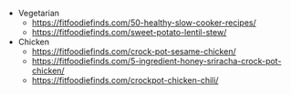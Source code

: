 - Vegetarian
	- https://fitfoodiefinds.com/50-healthy-slow-cooker-recipes/
	- https://fitfoodiefinds.com/sweet-potato-lentil-stew/
- Chicken
	- https://fitfoodiefinds.com/crock-pot-sesame-chicken/
	- https://fitfoodiefinds.com/5-ingredient-honey-sriracha-crock-pot-chicken/
	- https://fitfoodiefinds.com/crockpot-chicken-chili/